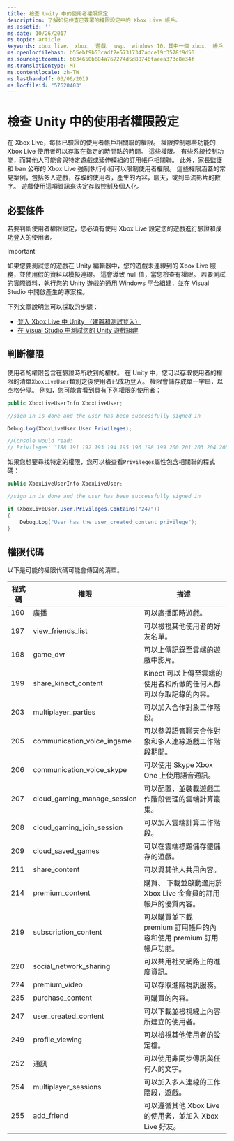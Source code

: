 ```yaml
---
title: 檢查 Unity 中的使用者權限設定
description: 了解如何檢查已簽署的權限設定中的 Xbox Live 帳戶。
ms.assetid: ''
ms.date: 10/26/2017
ms.topic: article
keywords: xbox live、 xbox、 遊戲、 uwp、 windows 10，其中一個 xbox、 帳戶、 測試帳戶、 家長監護、 使用者權限、 強制禁令、 追加銷售
ms.openlocfilehash: b55ebf9b53cadf2e57317347adce19c3578f9d56
ms.sourcegitcommit: b034650b684a767274d5d88746faeea373c8e34f
ms.translationtype: MT
ms.contentlocale: zh-TW
ms.lasthandoff: 03/06/2019
ms.locfileid: "57620403"
---
```

# <a name="check-user-privilege-settings-in-unity"></a>檢查 Unity 中的使用者權限設定
在 Xbox Live，每個已驗證的使用者帳戶相關聯的權限。 權限控制哪些功能的 Xbox Live 使用者可以存取在指定的時間點的時間。 這些權限。 有些系統控制功能，而其他人可能會與特定遊戲或延伸模組的訂用帳戶相關聯。 此外，家長監護和 ban 公布的 Xbox Live 強制執行小組可以限制使用者權限。 這些權限涵蓋的常見案例，包括多人遊戲，存取的使用者，產生的內容，聊天，或到串流影片的數字。 遊戲使用這項資訊來決定存取控制及個人化。

## <a name="prerequisites"></a>必要條件
若要判斷使用者權限設定，您必須有使用 Xbox Live 設定您的遊戲進行驗證和成功登入的使用者。

>[!IMPORTANT]
> 如果您要測試您的遊戲在 Unity 編輯器中，您的遊戲未連線到的 Xbox Live 服務，並使用假的資料以模擬連線。 這會導致 null 值，當您檢查有權限。 若要測試的實際資料，執行您的 Unity 遊戲的通用 Windows 平台組建，並在 Visual Studio 中開啟產生的專案檔。

下列文章說明您可以採取的步驟：

* [登入 Xbox Live 中 Unity （建置和測試登入）](unity-prefabs-and-sign-in.md#build-and-test-sign-in)
* [在 Visual Studio 中測試您的 Unity 遊戲組建](test-visual-studio-build.md)

## <a name="determine-privileges"></a>判斷權限
使用者的權限包含在驗證時所收到的權杖。 在 Unity 中，您可以存取使用者的權限的清單`XboxLiveUser`類別之後使用者已成功登入。 權限會儲存成單一字串，以空格分隔。 例如，您可能會看到具有下列權限的使用者：

```csharp
public XboxLiveUserInfo XboxLiveUser;

//sign in is done and the user has been successfully signed in

Debug.Log(XboxLiveUser.User.Privileges);

//Console would read:
// Privileges: "188 191 192 193 194 195 196 198 199 200 201 203 204 205 206 207 208 211 214 215 216 217 220 224 227 228 235 238 245 247 249 252 254 255"
```

如果您想要尋找特定的權限，您可以檢查看`Privileges`屬性包含相關聯的程式碼：

```csharp
public XboxLiveUserInfo XboxLiveUser;

//sign in is done and the user has been successfully signed in

if (XboxLiveUser.User.Privileges.Contains("247"))
{
    Debug.Log("User has the user_created_content privilege");
}
```

## <a name="privilege-codes"></a>權限代碼
以下是可能的權限代碼可能會傳回的清單。

| 程式碼  | 權限  | 描述   |
|------ |-----------------------------  |-------------------    |
| 190   | 廣播             | 可以廣播即時遊戲。     |
| 197   | view_friends_list     | 可以檢視其他使用者的好友名單。   |
| 198   | game_dvr              | 可以上傳記錄至雲端的遊戲中影片。      |
| 199   | share_kinect_content          | Kinect 可以上傳至雲端的使用者和所做的任何人都可以存取記錄的內容。 |
| 203   | multiplayer_parties           | 可以加入合作對象工作階段。     |
| 205   | communication_voice_ingame    | 可以參與語音聊天合作對象和多人連線遊戲工作階段期間。    |
| 206   | communication_voice_skype     | 可以使用 Skype Xbox One 上使用語音通訊。   |
| 207   | cloud_gaming_manage_session   | 可以配置，並裝載遊戲工作階段管理的雲端計算叢集。    |
| 208   | cloud_gaming_join_session     | 可以加入雲端計算工作階段。     |
| 209   | cloud_saved_games     | 可以在雲端標題儲存體儲存的遊戲。    |
| 211   | share_content     | 可以與其他人共用內容。    |
| 214   | premium_content   | 購買、 下載並啟動適用於 Xbox Live 金會員的訂用帳戶的優質內容。     |
| 219   | subscription_content  | 可以購買並下載 premium 訂用帳戶的內容和使用 premium 訂用帳戶功能。     |
| 220   | social_network_sharing    | 可以共用社交網路上的進度資訊。    |
| 224   | premium_video     | 可以存取進階視訊服務。    |
| 235   | purchase_content  | 可購買的內容。     |
| 247   | user_created_content  | 可以下載並檢視線上內容所建立的使用者。    |
| 249   | profile_viewing   | 可以檢視其他使用者的設定檔。   |
| 252   | 通訊    | 可以使用非同步傳訊與任何人的文字。    |
| 254   | multiplayer_sessions  | 可以加入多人連線的工作階段，遊戲。   |
| 255   | add_friend    | 可以遵循其他 Xbox Live 的使用者，並加入 Xbox Live 好友。   |
